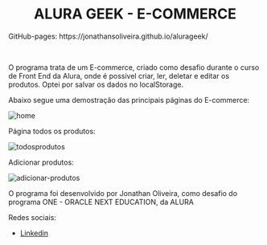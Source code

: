 <h1 align="center"> ALURA GEEK - E-COMMERCE </h1>
<p>GitHub-pages: https://jonathansoliveira.github.io/alurageek/</p>
<br>
<p>O programa trata de um E-commerce, criado como desafio durante o curso de Front End da Alura, onde é possivel criar, ler, deletar e editar os produtos. Optei por salvar os dados no localStorage.</p>

<p>Abaixo segue uma demostração das principais páginas do E-commerce:</p>

![home](https://user-images.githubusercontent.com/100869896/187205025-cd4d6fd5-b6b3-4b5f-bfd5-75d4730bb8a6.PNG)

<p>Página todos os produtos:</p>

![todosprodutos](https://user-images.githubusercontent.com/100869896/187205672-80fb4f0e-592f-45db-be79-ad6a959fb989.PNG)

<p>Adicionar produtos:</p>

![adicionar-produtos](https://user-images.githubusercontent.com/100869896/187205570-8ac022b1-9d24-41a0-b1f7-2c078fc85819.PNG)


<p>O programa foi desenvolvido por Jonathan Oliveira, como desafio do programa ONE - ORACLE NEXT EDUCATION, da ALURA</p>

<p>Redes sociais:</p>
<ul>
  <li><a href="https://www.linkedin.com/in/jonathansoliveira77/">Linkedin</a></li>
</ul>
